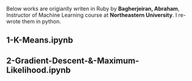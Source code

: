 Below works are origianlly writen in Ruby by **Bagherjeiran, Abraham**, Instructor of Machine Learning course at **Northeastern University**. I re-wrote them in python.

## 1-K-Means.ipynb

## 2-Gradient-Descent-&-Maximum-Likelihood.ipynb
